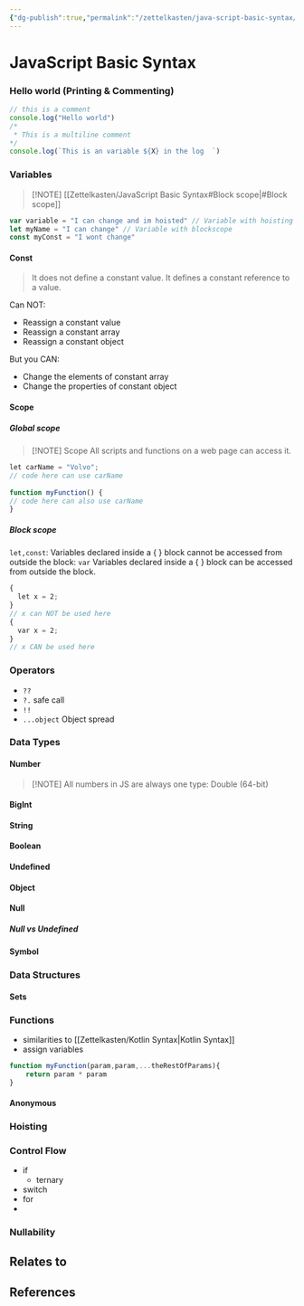 ```yaml
---
{"dg-publish":true,"permalink":"/zettelkasten/java-script-basic-syntax/","title":"JavaScript Basic Syntax","tags":["status/todo"],"noteIcon":"","created":"2023-10-10T17:35:30.092+01:00","updated":"2023-10-11T16:09:37.047+01:00"}
---
```



# JavaScript Basic Syntax


### Hello world (Printing & Commenting)
```js
// this is a comment
console.log("Hello world")
/*
 * This is a multiline comment
*/
console.log(`This is an variable ${X} in the log  `)
```
### Variables


> [!NOTE] [[Zettelkasten/JavaScript Basic Syntax#Block scope\|#Block scope]]

```js
var variable = "I can change and im hoisted" // Variable with hoisting
let myName = "I can change" // Variable with blockscope 
const myConst = "I wont change"
```
#### Const
> It does not define a constant value. It defines a constant reference to a value.

Can NOT:
-   Reassign a constant value
-   Reassign a constant array
-   Reassign a constant object

But you CAN:

-   Change the elements of constant array
-   Change the properties of constant object
#### Scope
##### Global scope

> [!NOTE] Scope
> All scripts and functions on a web page can access it.

```js
let carName = "Volvo";  
// code here can use carName  
  
function myFunction() {  
// code here can also use carName  
}
```
##### Block scope
`let,const`: Variables declared inside a { } block cannot be accessed from outside the block:
`var` Variables declared inside a { } block can be accessed from outside the block.
```js
{  
  let x = 2;  
}  
// x can NOT be used here
{  
  var x = 2;  
}  
// x CAN be used here
```

### Operators
- `??`
- `?.` safe call
- `!!`
- `...object` Object spread

### Data Types
#### Number

> [!NOTE] All numbers in JS are always one type: Double (64-bit)

#### BigInt
#### String
#### Boolean
#### Undefined
#### Object
#### Null

##### Null vs Undefined
#### Symbol

### Data Structures
#### Sets

### Functions
- similarities to [[Zettelkasten/Kotlin Syntax\|Kotlin Syntax]]
- assign variables
```js
function myFunction(param,param,...theRestOfParams){
	return param * param
}

```
#### Anonymous
### Hoisting
### Control Flow
- if
	- ternary
- switch
- for
- 

### Nullability



## Relates to
## References
